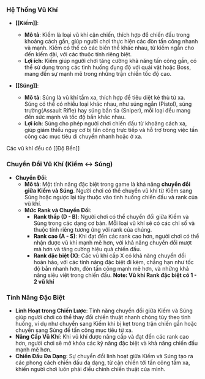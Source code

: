 ### **Hệ Thống Vũ Khí**

- **[[Kiếm]]**:
    
    - **Mô tả**: Kiếm là loại vũ khí cận chiến, thích hợp để chiến đấu trong khoảng cách gần, giúp người chơi thực hiện các đòn tấn công nhanh và mạnh. Kiếm có thể có các biến thể khác nhau, từ kiếm ngắn cho đến kiếm dài, với các thuộc tính riêng biệt.
    - **Lợi ích**: Kiếm giúp người chơi tăng cường khả năng tấn công gần, có thể sử dụng trong các tình huống đụng độ với quái vật hoặc Boss, mang đến sự mạnh mẽ trong những trận chiến tốc độ cao.
- **[[Súng]]**:
    
    - **Mô tả**: Súng là vũ khí tầm xa, thích hợp để tiêu diệt kẻ thù từ xa. Súng có thể có nhiều loại khác nhau, như súng ngắn (Pistol), súng trường(Assault Rifle) hay súng bắn tỉa (Sniper), mỗi loại đều mang đến sức mạnh và tốc độ bắn khác nhau.
    - **Lợi ích**: Súng cho phép người chơi chiến đấu từ khoảng cách xa, giúp giảm thiểu nguy cơ bị tấn công trực tiếp và hỗ trợ trong việc tấn công các mục tiêu di chuyển nhanh hoặc ở xa.

Các vũ khí đều có [[Độ Bền]]
### **Chuyển Đổi Vũ Khí (Kiếm ↔ Súng)**

- **Chuyển Đổi**:
    - **Mô tả**: Một tính năng đặc biệt trong game là khả năng **chuyển đổi giữa Kiếm và Súng**. Người chơi có thể chuyển vũ khí từ Kiếm sang Súng hoặc ngược lại tùy thuộc vào tình huống chiến đấu và rank của vũ khí.
    - **Mức Rank và Chuyển Đổi**:
        - **Rank thấp (D - B)**: Người chơi có thể chuyển đổi giữa Kiếm và Súng trong các dạng cơ bản. Mỗi loại vũ khí sẽ có các chỉ số và thuộc tính riêng tương ứng với rank của chúng.
        - **Rank cao (A - S)**: Khi đạt đến các rank cao hơn, người chơi có thể nhận được vũ khí mạnh mẽ hơn, với khả năng chuyển đổi mượt mà hơn và tăng cường hiệu quả chiến đấu.
        - **Rank đặc biệt (X)**: Các vũ khí cấp X có khả năng chuyển đổi hoàn hảo, với các tính năng đặc biệt đi kèm, chẳng hạn như tốc độ bắn nhanh hơn, đòn tấn công mạnh mẽ hơn, và những khả năng siêu việt trong chiến đấu.
			**Note: Vũ khí Rank đặc biệt có 1 - 2 vũ khí**

### **Tính Năng Đặc Biệt**

- **Linh Hoạt trong Chiến Lược**: Tính năng chuyển đổi giữa Kiếm và Súng giúp người chơi có thể thay đổi chiến thuật nhanh chóng tùy theo tình huống, ví dụ như chuyển sang Kiếm khi bị kẹt trong trận chiến gần hoặc chuyển sang Súng để tấn công mục tiêu từ xa.
- **Nâng Cấp Vũ Khí**: Khi vũ khí được nâng cấp và đạt đến các rank cao hơn, người chơi sẽ mở khóa các kỹ năng đặc biệt và khả năng chiến đấu mạnh mẽ hơn.
- **Chiến Đấu Đa Dạng**: Sự chuyển đổi linh hoạt giữa Kiếm và Súng tạo ra các phong cách chiến đấu đa dạng, từ cận chiến tới tấn công tầm xa, khiến người chơi luôn phải điều chỉnh chiến thuật của mình.